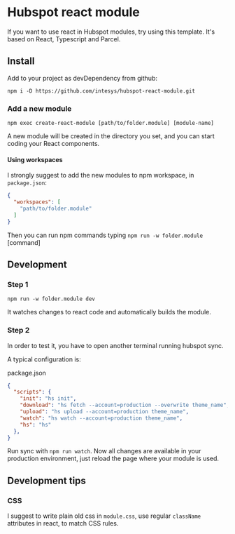 # Hubspot react module

If you want to use react in Hubspot modules, try using this template. It's based on React, Typescript and Parcel.

## Install

Add to your project as devDependency from github:

`npm i -D https://github.com/intesys/hubspot-react-module.git`

### Add a new module

`npm exec create-react-module [path/to/folder.module] [module-name]`

A new module will be created in the directory you set, and you can start coding your React components.

#### Using workspaces

I strongly suggest to add the new modules to npm workspace, in `package.json`:

```json
{
  "workspaces": [
    "path/to/folder.module"
  ]
}
```

Then you can run npm commands typing `npm run -w folder.module` [command]

## Development

### Step 1

`npm run -w folder.module dev`

It watches changes to react code and automatically builds the module. 

### Step 2

In order to test it, you have to open another terminal running hubspot sync.

A typical configuration is:

package.json
```json
{
  "scripts": {
    "init": "hs init",
    "download": "hs fetch --account=production --overwrite theme_name",
    "upload": "hs upload --account=production theme_name",
    "watch": "hs watch --account=production theme_name",
    "hs": "hs"
  },
}
```

Run sync with `npm run watch`. Now all changes are available in your production environment, just reload the page where your module is used.

## Development tips

### CSS

I suggest to write plain old css in `module.css`, use regular `className` attributes in react, to match CSS rules.